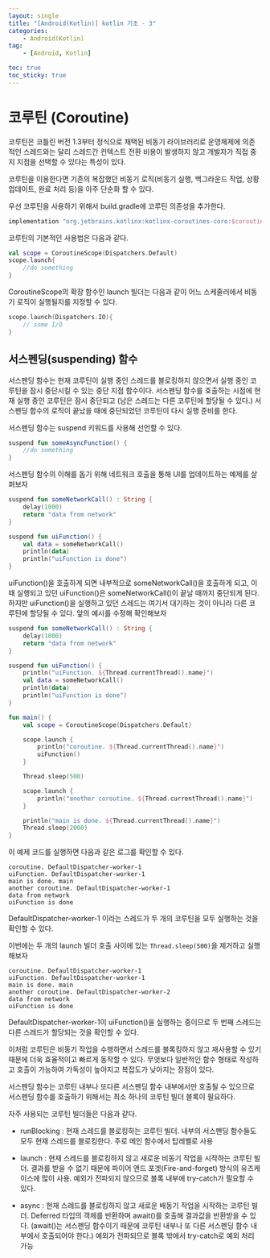 ```yaml
---
layout: single
title: "[Android(Kotlin)] kotlin 기초 - 3"
categories: 
    - Android(Kotlin)
tag:
    - [Android, Kotlin]

toc: true
toc_sticky: true
---
```


# 코루틴 (Coroutine)

코루틴은 코틀린 버전 1.3부터 정식으로 채택된 비동기 라이브러리로 운영체제에 의존적인 스레드와는 달리 스레드간 컨텍스트 전환 비용이 발생하지 않고 개발자가 직접 중지 지점을 선택할 수 있다는 특성이 있다.

코루틴을 이용한다면 기존의 복잡했던 비동기 로직(비동기 실행, 백그라운드 작업, 상황 업데이트, 완료 처리 등)을 아주 단순화 할 수 있다.

우선 코루틴을 사용하기 위해서 build.gradle에 코루틴 의존성을 추가한다.
```gradle
implementation "org.jetbrains.kotlinx:kotlinx-coroutines-core:$coroutine_version"
```

코루틴의 기본적인 사용법은 다음과 같다.
```kotlin
val scope = CoroutineScope(Dispatchers.Default)
scope.launch{
    //do something
}
```

CoroutineScope의 확장 함수인 launch 빌더는 다음과 같이 어느 스케줄러에서 비동기 로직이 실행될지를 지정할 수 있다.

```kotlin
scope.launch(Dispatchers.IO){
    // some I/O
}
```

## 서스펜딩(suspending) 함수

서스펜딩 함수는 현재 코루틴이 실행 중인 스레드를 블로킹하지 않으면서 실행 중인 코루틴을 잠시 중단시킬 수 있는 중단 지점 함수이다. 서스펜딩 함수를 호출하는 시점에 현재 실행 중인 코루틴은 잠시 중단되고 (남은 스레드는 다른 코루틴에 할당될 수 있다.) 서스펜딩 함수의 로직이 끝났을 때에 중단되었던 코루틴이 다시 실행 준비를 한다.

서스펜딩 함수는 suspend 키워드를 사용해 선언할 수 있다.

```kotlin
suspend fun someAsyncFunction() {
    //do something
}
```

서스펜딩 함수의 이해를 돕기 위해 네트워크 호출을 통해 UI를 업데이트하는 예제를 살펴보자

```kotlin
suspend fun someNetworkCall() : String {
    delay(1000)
    return "data from network"
}

suspend fun uiFunction() {
    val data = someNetworkCall()
    println(data)
    println("uiFunction is done")
}
```

uiFunction()을 호출하게 되면 내부적으로 someNetworkCall()을 호출하게 되고, 이 때 실행되고 있던 uiFunction()은 someNetworkCall()이 끝날 때까지 중단되게 된다. 하지만 uiFunction()을 실행하고 있던 스레드는 여기서 대기하는 것이 아니라 다른 코루틴에 할당될 수 있다. 앞의 예시를 수정해 확인해보자

```kotlin
suspend fun someNetworkCall() : String {
    delay(1000)
    return "data from network"
}

suspend fun uiFunction() {
    println("uiFunction. ${Thread.currentThread().name}")
    val data = someNetworkCall()
    println(data)
    println("uiFunction is done")
}

fun main() {
    val scope = CoroutineScope(Dispatchers.Default)

    scope.launch {
        println("coroutine. ${Thread.currentThread().name}")
        uiFunction()
    }

    Thread.sleep(500)

    scope.launch {
        println("another coroutine. ${Thread.currentThread().name}")
    }

    println("main is done. ${Thread.currentThread().name}")
    Thread.sleep(2000)
}
```
이 예제 코드를 실행하면 다음과 같은 로그를 확인할 수 있다.

```
coroutine. DefaultDispatcher-worker-1
uiFunction. DefaultDispatcher-worker-1
main is done. main
another coroutine. DefaultDispatcher-worker-1
data from network
uiFunction is done
```
DefaultDispatcher-worker-1 이라는 스레드가 두 개의 코루틴을 모두 실행하는 것을 확인할 수 있다.

이번에는 두 개의 launch 빌더 호출 사이에 있는 ```Thread.sleep(500)```을 제거하고 실행해보자

```
coroutine. DefaultDispatcher-worker-1
uiFunction. DefaultDispatcher-worker-1
main is done. main
another coroutine. DefaultDispatcher-worker-2
data from network
uiFunction is done
```
DefaultDispatcher-worker-1이 uiFunction()을 실행하는 중이므로 두 번째 스레드는 다른 스레드가 할당되는 것을 확인할 수 있다.

이처럼 코루틴은 비동기 작업을 수행하면서 스레드를 블록킹하지 않고 재사용할 수 있기 때문에 더욱 효율적이고 빠르게 동작할 수 있다. 무엇보다 일반적인 함수 형태로 작성하고 호출이 가능하여 가독성이 높아지고 복잡도가 낮아지는 장점이 있다.

서스펜딩 함수는 코루틴 내부나 또다른 서스펜딩 함수 내부에서만 호출될 수 있으므로 서스펜딩 함수를 호출하기 위해서는 최소 하나의 코루틴 빌더 블록이 필요하다.

자주 사용되는 코루틴 빌더들은 다음과 같다.

- runBlocking : 현재 스레드를 블로킹하는 코루틴 빌더. 내부의 서스펜딩 함수들도 모두 현재 스레드를 블로킹한다. 주로 메인 함수에서 탑레벨로 사용

- launch : 현재 스레드를 블로킹하지 않고 새로운 비동기 작업을 시작하는 코루틴 빌더. 결과를 받을 수 없기 때문에 파이어 앤드 포겟(Fire-and-forget) 방식의 유즈케이스에 많이 사용. 예외가 전파되지 않으므로 블록 내부에 try-catch가 필요할 수 있다.

- async : 현재 스레드를 블로킹하지 않고 새로운 배동기 작업을 시작하는 코루틴 빌더. Deferred 타입의 객체를 반환하며 await()를 호출해 결과값을 반환받을 수 있다. (await()는 서스펜딩 함수이기 때문에 코루틴 내부나 또 다른 서스펜딩 함수 내부에서 호출되어야 한다.) 예외가 전파되므로 블록 밖에서 try-catch로 예외 처리 가능